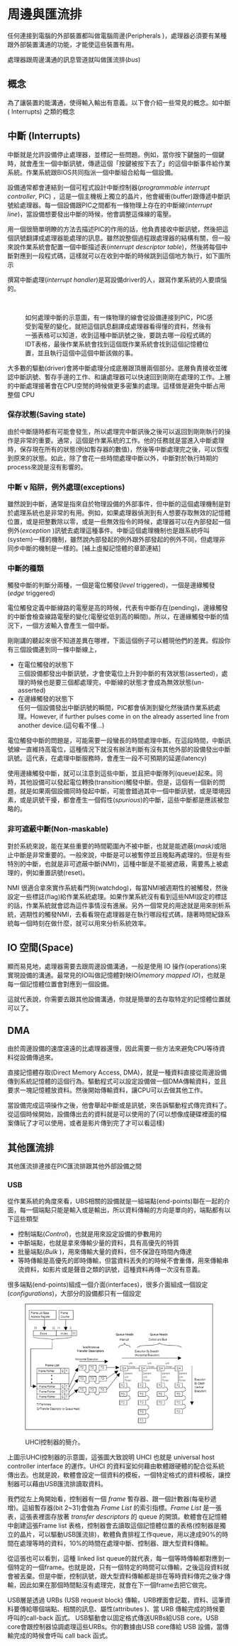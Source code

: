 # 周邊與匯流排

任何連接到電腦的外部裝置都叫做電腦周邊(Peripherals )，處理器必須要有某種跟外部裝置溝通的功能，才能使這些裝置有用。

處理器跟周邊溝通的訊息管道就叫做匯流排(_bus_)

## 概念

為了讓裝置的能溝通，使得輸入輸出有意義。以下會介紹一些常見的概念。如中斷( Interrupts) 之類的概念

## **中斷 (Interrupts)**

中斷就是允許設備停止處理器，並標記一些問題。例如，當你按下鍵盤的一個鍵時，就會產生一個中斷訊號，傳遞這個「按鍵被按下去了」的這個中斷事件給作業系統。作業系統跟BIOS共同指派一個中斷組合給每一個設備。

設備通常都會連結到一個可程式設計中斷控制器(_programmable interrupt controller_, PIC) ，這是一個主機板上獨立的晶片，他會緩衝(buffer)跟傳遞中斷訊號給處理器。每一個設備跟PIC之間都有一條物理上存在的中斷線(&#x69;_&#x6E;terrupt line_)，當設備想要發出中斷的時候，他會調整這條線的電壓。

用一個很簡單明瞭的方法去描述PIC的作用的話，他負責接收中斷訊號，然後把這個訊號翻譯成處理器能處理的訊息。雖然說整個過程跟處理器的結構有關，但一般來說作業系統會配置一個中斷描述表(_interrupt descriptor table_)，然後將每個中斷對應到一段程式碼，這樣就可以在收到中斷的時候跳到這個地方執行，如下圖所示

撰寫中斷處理(_interrupt handler_)是寫設備driver的人，跟寫作業系統的人要煩惱的。



<figure><img src="https://www.bottomupcs.com/chapter02/figures/interrupt.svg" alt=""><figcaption><p>如何處理中斷的示意圖，有一條物理的線會從設備連接到PIC，PIC感受到電壓的變化，就把這個訊息翻譯成處理器看得懂的資料，然後有一張表格可以知道，收到這種中斷訊號之後，要跳去哪一段程式碼的IDT表格，最後作業系統會找到這個既作業系統會找到這個記憶體位置，並且執行這個中這個中斷該做的事。</p></figcaption></figure>

大多數的驅動(driver)會將中斷處理分成底層跟頂層兩個部分。底層負責接收並確認中斷訊號、暫存手邊的工作、和讓處理器可以快速回到剛剛在處理的工作。上層的中斷處理接著會在CPU空閒的時候做更多密集的處理。這樣做是避免中斷占用整個 CPU

### **保存狀態(Saving state)**

由於中斷隨時都有可能會發生，所以處理完中斷訊後之後可以返回到剛剛執行的操作是非常的重要。通常，這個是作業系統的工作。他的任務就是當進入中斷處理時，保存現在所有的狀態(例如暫存器的數值)，然後等中斷處理完之後，可以恢復到原來的狀態。如此，除了會花一些時間處理中斷以外，中斷對於執行時期的process來說是沒有影響的。

### **中斷 v 陷阱，例外處理(exceptions)**

雖然說到中斷，通常是指來自於物理設備的外部事件，但中斷的這個處理機制是對於處理系統也是非常的有用。例如，如果處理器偵測到有人想要存取無效的記憶體位置，或是把整數除以零，或是一些無效指令的時候，處理器可以在內部發起一個例外(_exception_ )訊號去處理這種事件。中斷這個處理機制也是跟系統呼叫(system)一樣的機制，雖然說內部發起的例外跟外部發起的例外不同，但處理非同步中斷的機制是一樣的。\[補上虛擬記憶體的章節連結]



### **中斷的種類**

觸發中斷的判斷分兩種，一個是電位觸發(_level_ triggered)，一個是邊緣觸發(_edge_ triggered)

電位觸發定義中斷線路的電壓是高的時候，代表有中斷存在(pending)，邊緣觸發的中斷會檢查線路電壓的變化(電壓從低到高的瞬間)。所以，在邊緣觸發中斷的情況下，一個方波輸入會產生一個中斷。

剛剛講的聽起來很不知道差異在哪裡，下面這個例子可以體現他們的差異。假設你有三個設備連到同一條中斷線上，

* 在電位觸發的狀態下\
  三個設備都發出中斷訊號，才會使電位上升到中斷的有效狀態(asserted)，處理的時候也是要三個都處理完，中斷線的狀態才會成為無效狀態(un-asserted)
* 在邊緣觸發的狀態下\
  任何一個設備發出中斷訊號的瞬間，PIC都會偵測到變化然後請作業系統處理。However, if further pulses come in on the already asserted line from another device.(這句看不懂...)

電位觸發中斷的問題是，可能需要一段蠻長的時間處理中斷。在這段時間，中斷訊號線一直維持高電位，這種情況下就沒有辦法判斷有沒有其他外部的設備發出中斷訊號。這代表，在處理中斷服務時，會產生一段不可預期的延遲(latency)

使用邊緣觸發中斷，就可以注意到這些中斷，並且把中斷隊列(queue)起來。同時，其他設備可以發起電位轉換(transition)觸發中斷。但是，這個有一個新的問題，就是如果兩個設備同時發起中斷，可能會錯過其中一個中斷訊號，或是環境因素，或是訊號干擾，都會產生一個假性(_spurious_)的中斷，這些中斷都是應該被忽略的。



### 非可遮蔽**中斷(Non-maskable)**

對於系統來說，能在某些重要的時間範圍內不被中斷，也就是能遮蔽(_mask)_&#x6216;阻止中斷是非常重要的。一般來說，中斷是可以被暫停並且晚點再處理的。但是有些特別的中斷，也就是非可遮蔽中斷(NMI)，這種中斷是不能被遮蔽，需要馬上被處理的，例如重置訊號(reset)。

NMI 很適合拿來實作系統看門狗(watchdog)，每當NMI被週期性的被觸發，然後設定一些標誌(flag)給作業系統處理。如果作業系統沒有看到這些NMI設定的標誌的話，作業系統就會認為這件事情沒有進展。另外一個常見的用途就是用來剖析系統，週期性的觸發NMI，去看看現在處理器是在執行哪段程式碼，隨著時間紀錄系統每一個時刻在做什麼，就可以用來分析系統效率。

## **IO 空間(Space)**

顯而易見地，處理器需要去跟周邊設備溝通，一般是使用 IO 操作(operations)來實現設備的溝通。最常見的IO叫做記憶體對映IO(_memory mapped IO_)，也就是每一個記憶體位置會對應到一個設備。

這就代表說，你需要去跟其他設備溝通，你就是簡單的去存取特定的記憶體位置就可以了。

## DMA

由於周邊設備的速度遠遠的比處理器還慢，因此需要一些方法來避免CPU等待資料從設備傳過來。

直接記憶體存取(Direct Memory Access, DMA)，就是一種資料直接從周邊設備傳到系統記憶體的這個行為。驅動程式可以設定設備做一個DMA傳輸資料，並且要求一塊記憶體放資料。然後開始傳輸資料，讓CPU可以去做其他工作。

當設備完成這項操作之後，他會舉起中斷或是訊號，來告訴驅動程式傳完資料了。從這個時候開始，設備傳出去的資料就是可以使用的了(可以想像成硬碟裡面的檔案傳玩了才可以使用，或者是影片傳到完了才可以看這樣)



## 其他匯流排

其他匯流排連接在PIC匯流排跟其他外部設備之間

### **USB**

從作業系統的角度來看，UBS相關的設備就是一組端點(end-points)聯在一起的介面，每一個端點只能是輸入或是輸出，所以資料傳輸的方向是單向的，端點都有以下這些類型

* 控制端點(_Control_)，也就是用來設定設備的參數用的
* 中斷端點，也就是拿來傳輸少量的資料，具有高優先的特質
* &#x20;批量端點(_Bulk_ )，用來傳輸大量的資料，但不保證在時間內傳達
* 等時傳輸是高優先的即時傳輸，但當資料丟失的的時候不會重傳，用來傳輸串流資料，如影片或是聲音之類的訊號，這種資料再傳一次沒有意義。

很多端點(end-points)組成一個介面(interfaces)，很多介面組成一個設定(_configurations_)，大部分的設備都只有一個設定

<figure><img src="../.gitbook/assets/image (3).png" alt=""><figcaption><p>UHCI控制器的簡介。</p></figcaption></figure>



上圖示UHCI控制器的示意圖，這張圖大致說明  UHCI 也就是 universal host controller interface 的運作。UHCI 的資料室如何藉由軟體跟硬體的配合從系統傳出去。也就是說，軟體會設定一個資料的模板，一個特定格式的資料模板，讓控制器可以藉由USB匯流排讀取資料。

我們從左上角開始看，控制器有一個  _frame_ 暫存器、跟一個計數器(每毫秒遞增)。這組暫存器(bit 2\~31)會做為 _Frame List_ 的索引指標。_Frame List_  是一張表，這張表裡面存放著 _transfer descriptors_ 的 queue 的開頭。軟體會在記憶體中創建這張Frame list 表格，控制器會去讀取這個記憶體位置的表格(控制器是獨立的晶片，可以驅動USB匯流排)，軟體負責排程工作queue，用以達成90%的時間在處理等時的資料，10%的時間在處理中斷、控制器、跟大型資料傳輸。

從這張也可以看到，這種 linked list queue的就代表，每一個等時傳輸都對應到一個特定的一個frame。也就是說，只有一個特定的時間可以傳輸，之後這段資料就會被丟棄。但是中斷，控制訊號，跟大型資料傳輸都是排在等時資料傳完之後才傳輸，因此如果在那個時間點沒有處理完，就會在下一個frame去把它做完。

USB層是透過 URBs (USB request block) 傳輸，URB裡面會記載，資料、這筆資料要傳給哪個端點、相關的訊息、屬性(attributes )、當 URB 傳輸完成的時候要呼叫的call-back 函式。 USB驅動會以固定格式傳送URBs給USB core。USB core會跟控制器協調處理這些URBs。你的數據由USB core傳給 USB 設備，當傳輸完成的時候會呼叫 call back 函式。

